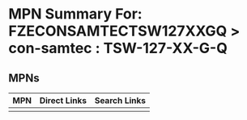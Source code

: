 



# MPN Summary For: FZECONSAMTECTSW127XXGQ > con-samtec : TSW-127-XX-G-Q

## MPNs
  

|MPN|Direct Links|Search Links|
| :--- | :--- | :--- |
||||
